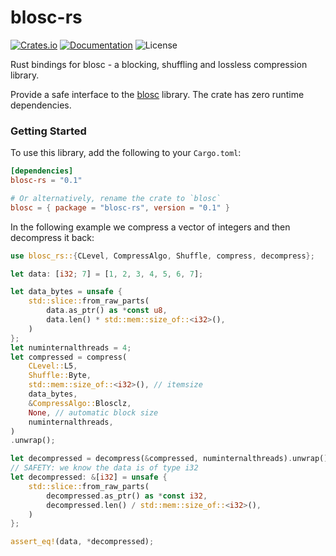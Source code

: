 # blosc-rs

[![Crates.io](https://img.shields.io/crates/v/blosc-rs.svg)](https://crates.io/crates/blosc-rs/)
[![Documentation](https://docs.rs/blosc-rs/badge.svg)](https://docs.rs/blosc-rs/)
![License](https://img.shields.io/crates/l/blosc-rs)

Rust bindings for blosc - a blocking, shuffling and lossless compression library.

Provide a safe interface to the [blosc](https://github.com/Blosc/c-blosc) library.
The crate has zero runtime dependencies.

### Getting Started

To use this library, add the following to your `Cargo.toml`:
```toml
[dependencies]
blosc-rs = "0.1"

# Or alternatively, rename the crate to `blosc`
blosc = { package = "blosc-rs", version = "0.1" }
```

In the following example we compress a vector of integers and then decompress it back:
```rust
use blosc_rs::{CLevel, CompressAlgo, Shuffle, compress, decompress};

let data: [i32; 7] = [1, 2, 3, 4, 5, 6, 7];

let data_bytes = unsafe {
    std::slice::from_raw_parts(
        data.as_ptr() as *const u8,
        data.len() * std::mem::size_of::<i32>(),
    )
};
let numinternalthreads = 4;
let compressed = compress(
    CLevel::L5,
    Shuffle::Byte,
    std::mem::size_of::<i32>(), // itemsize
    data_bytes,
    &CompressAlgo::Blosclz,
    None, // automatic block size
    numinternalthreads,
)
.unwrap();

let decompressed = decompress(&compressed, numinternalthreads).unwrap();
// SAFETY: we know the data is of type i32
let decompressed: &[i32] = unsafe {
    std::slice::from_raw_parts(
        decompressed.as_ptr() as *const i32,
        decompressed.len() / std::mem::size_of::<i32>(),
    )
};

assert_eq!(data, *decompressed);
```
